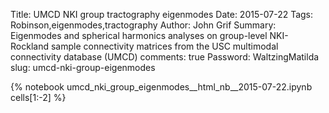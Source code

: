Title: UMCD NKI group  tractography eigenmodes
Date: 2015-07-22
Tags: Robinson,eigenmodes,tractography
Author: John Grif
Summary: Eigenmodes and spherical harmonics analyses on group-level NKI-Rockland sample connectivity matrices from the USC multimodal connectivity database (UMCD)
comments: true
Password: WaltzingMatilda
slug: umcd-nki-group-eigenmodes

{% notebook umcd_nki_group_eigenmodes__html_nb__2015-07-22.ipynb cells[1:-2] %}
